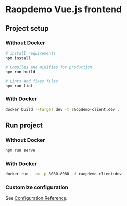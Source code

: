 # Raopdemo Vue.js frontend

## Project setup
### Without Docker
```bash
# install requirements
npm install

# Compiles and minifies for production
npm run build

# Lints and fixes files
npm run lint
```
### With Docker
```bash
docker build --target dev -t raopdemo-client:dev .
```

## Run project
### Without Docker
```bash
npm run serve
```

### With Docker
```bash
docker run --rm -p 8080:8080 -d raopdemo-client:dev
```


### Customize configuration
See [Configuration Reference](https://cli.vuejs.org/config/).
